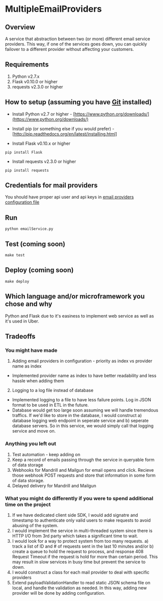 MultipleEmailProviders
======================

## Overview
A service that abstraction between two (or more) different email service providers. This way, if one of the services goes down, you can quickly failover to a different provider without affecting your customers.

## Requirements
1. Python v2.7.x
2. Flask v0.10.0 or higher
3. requests v2.3.0 or higher

## How to setup (assuming you have [Git](http://git-scm.com/book/en/Getting-Started-Installing-Git) installed)
* Install Python v2.7 or higher - [https://www.python.org/downloads/](https://www.python.org/downloads/)

* Install pip (or something else if you would prefer) - [http://pip.readthedocs.org/en/latest/installing.html]

* Install Flask v0.10.x or higher
```
pip install Flask
```
* Install requests v2.3.0 or higher
```
pip install requests
```

## Credentials for mail providers
You should have proper api user and api keys in [email providers configuration file](https://github.com/Junyong-Suh/MultipleEmailProviders/blob/master/config/emailProviders.json)

## Run
```
python emailService.py
```

## Test (coming soon)
```
make test
```

## Deploy (coming soon)
```
make deploy
```

## Which language and/or microframework you chose and why
Python and Flask due to it's easiness to implement web service as well as it's used in Uber.

## Tradeoffs
### You might have made
1. Adding email providers in configuration - priority as index vs provider name as index
- Implemented provider name as index to have better readability and less hassle when adding them
2. Logging to a log file instead of database
- Implemented logging to a file to have less failure points. Log in JSON format to be used in ETL in the future.
- Database would get too large soon assuming we will handle tremendous traffics. If we'd like to store in the database, I would construct a) database logging web endpoint in seperate service and b) seperate database servers. So in this service, we would simply call that logging service and move on.

### Anything you left out
1. Test automation - keep adding on
2. Keep a record of emails passing through the service in queryable form of data storage
3. Webhooks for Mandrill and Mailgun for email opens and click. Recieve those webhook POST requests and store that information in some form of data storage.
4. Delayed delivery for Mandrill and Mailgun

### What you might do differently if you were to spend additional time on the project
1. If we have dedicated client side SDK, I would add signatre and timestamp to authenticate only valid users to make requests to avoid abusing of the system.
2. I would implement the service in multi-threaded system since there is HTTP I/O from 3rd party which takes a significant time to wait.
3. I would look for a way to protect system from too many requests. a) track a list of ID and # of requests sent in the last 10 minutes and/or b) create a queue to hold the request to process, and response 408 Request Timeout if the request is hold for more than certain period. This may result in slow services in busy time but prevent the service to down.
4. I would construct a class for each mail provider to deal with specific providers
5. Extend payloadValidationHandler to read static JSON schema file on local, and handle the validation as needed. In this way, adding new provider will be done by adding configuration.
